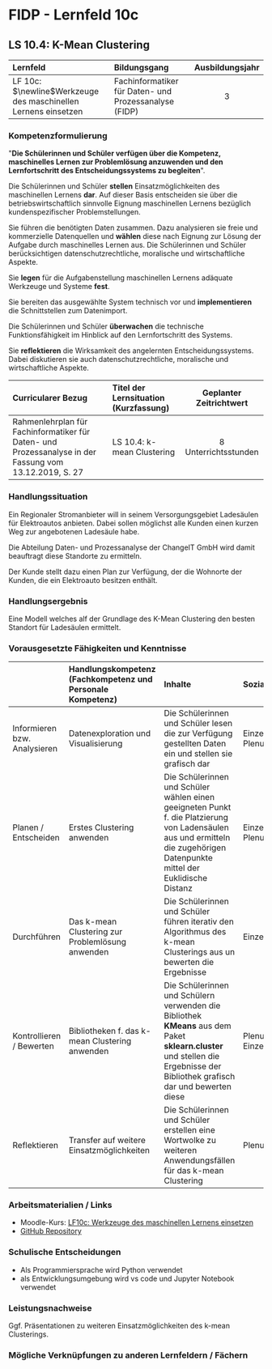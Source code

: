 # FIDP - Lernfeld 10c

## LS 10.4: K-Mean Clustering

| Lernfeld | Bildungsgang | Ausbildungsjahr |
| :--- | :--- | :---: |
| LF 10c:</br>$\newline$Werkzeuge des maschinellen Lernens einsetzen | Fachinformatiker für Daten- und Prozessanalyse (FIDP) | 3 |

### Kompetenzformulierung

"**Die Schülerinnen und Schüler verfügen über die Kompetenz, maschinelles Lernen zur
Problemlösung anzuwenden und den Lernfortschritt des Entscheidungssystems zu
begleiten**".

Die Schülerinnen und Schüler **stellen** Einsatzmöglichkeiten des maschinellen Lernens **dar**.
Auf dieser Basis entscheiden sie über die betriebswirtschaftlich sinnvolle Eignung maschinellen Lernens bezüglich kundenspezifischer Problemstellungen.

Sie führen die benötigten Daten zusammen. Dazu analysieren sie freie und kommerzielle
Datenquellen und **wählen** diese nach Eignung zur Lösung der Aufgabe durch maschinelles
Lernen aus. Die Schülerinnen und Schüler berücksichtigen datenschutzrechtliche, moralische und wirtschaftliche Aspekte.

Sie **legen** für die Aufgabenstellung maschinellen Lernens adäquate Werkzeuge und Systeme **fest**.

Sie bereiten das ausgewählte System technisch vor und **implementieren** die Schnittstellen
zum Datenimport.

Die Schülerinnen und Schüler **überwachen** die technische Funktionsfähigkeit im Hinblick
auf den Lernfortschritt des Systems.

Sie **reflektieren** die Wirksamkeit des angelernten Entscheidungssystems. Dabei diskutieren
sie auch datenschutzrechtliche, moralische und wirtschaftliche Aspekte.

| Curricularer Bezug | Titel der Lernsituation (Kurzfassung) | Geplanter Zeitrichtwert |
| :--- | :--- | :---: |
| Rahmenlehrplan für Fachinformatiker für Daten- und Prozessanalyse in der Fassung vom 13.12.2019, S. 27 | LS 10.4: k-mean Clustering | 8 Unterrichtsstunden |

### Handlungssituation

Ein Regionaler Stromanbieter will in seinem Versorgungsgebiet Ladesäulen für Elektroautos anbieten. Dabei sollen möglichst alle Kunden einen kurzen Weg zur angebotenen Ladesäule habe. 

Die Abteilung Daten- und Prozessanalyse der ChangeIT GmbH wird damit beauftragt diese Standorte zu ermitteln.

Der Kunde stellt dazu einen Plan zur Verfügung, der die Wohnorte der Kunden, die ein Elektroauto besitzen enthält.

### Handlungsergebnis

Eine Modell welches alf der Grundlage des K-Mean Clustering den besten Standort für Ladesäulen ermittelt.  

<div style="page-break-after: always;"></div>

### Vorausgesetzte Fähigkeiten und Kenntnisse

| | Handlungskompetenz</br>(Fachkompetenz und Personale Kompetenz) | Inhalte | Sozialform/Methoden |
| :--- | :--- | :--- | :--- |
| Informieren bzw. Analysieren | Datenexploration und Visualisierung | Die Schülerinnen und Schüler lesen die zur Verfügung gestellten Daten ein und stellen sie grafisch dar | Einzelarbeit </br> Plenum |
| Planen / Entscheiden | Erstes Clustering anwenden | Die Schülerinnen und Schüler wählen einen geeigneten Punkt f. die Platzierung von Ladensäulen aus und ermitteln die zugehörigen Datenpunkte mittel der Euklidische Distanz  | Einzelarbeit </br> Plenum |
| Durchführen | Das k-mean Clustering zur Problemlösung anwenden | Die Schülerinnen und Schüler führen iterativ den Algorithmus des k-mean Clusterings aus un bewerten die Ergebnisse | Einzelarbeit |
| Kontrollieren / Bewerten | Bibliotheken f. das k-mean Clustering anwenden | Die Schülerinnen und Schülern verwenden die Bibliothek **KMeans** aus dem Paket **sklearn.cluster** und stellen die Ergebnisse der Bibliothek grafisch dar und bewerten diese | Plenum </br> Einzelarbeit |
| Reflektieren | Transfer auf weitere Einsatzmöglichkeiten | Die Schülerinnen und Schüler erstellen eine Wortwolke zu weiteren Anwendungsfällen für das k-mean Clustering | Plenum |

### Arbeitsmaterialien / Links

- Moodle-Kurs: [LF10c: Werkzeuge des maschinellen Lernens einsetzen](https://moodle.mm-bbs.de/moodle/course/view.php?id=2812)
- [GitHub Repository](https://github.com/jtuttas/datenanalyse)

### Schulische Entscheidungen

- Als Programmiersprache wird Python verwendet
- als Entwicklungsumgebung wird vs code und Jupyter Notebook verwendet

<div style="page-break-after: always;"></div>

### Leistungsnachweise

Ggf. Präsentationen zu weiteren Einsatzmöglichkeiten des k-mean Clusterings.

### Mögliche Verknüpfungen zu anderen Lernfeldern / Fächern
